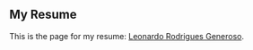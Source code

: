 ## My Resume

This is the page for my resume: [Leonardo Rodrigues Generoso](https://leogeneroso.github.io/).
